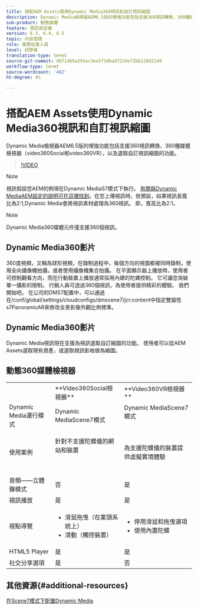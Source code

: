 ```yaml
---
title: 搭配AEM Assets使用Dynamic Media360視訊和自訂視訊縮圖
description: Dynamic Media檢視器AEM6.5版的增強功能包括支援360視訊轉換、360種媒體檢視器（video360Social和video360VR），以及選取自訂視訊縮圖的功能。
sub-product: 動態媒體
feature: 視訊設定檔
version: 6.3, 6.4, 6.5
topic: 內容管理
role: 業務從業人員
level: 初學者
translation-type: tm+mt
source-git-commit: d9714b9a291ec3ee5f3dba9723de72bb120d2149
workflow-type: tm+mt
source-wordcount: '402'
ht-degree: 4%

---
```



# 搭配AEM Assets使用Dynamic Media360視訊和自訂視訊縮圖

Dynamic Media檢視器AEM6.5版的增強功能包括支援360視訊轉換、360種媒體檢視器（video360Social和video360VR），以及選取自訂視訊縮圖的功能。

>[!VIDEO](https://video.tv.adobe.com/v/26391?quality=9&learn=on)

>[!NOTE]
>
>視訊假設您AEM的例項在Dynamic MediaS7模式下執行。  [有關與Dynamic MediaAEM設定的說明可在這裡找到](https://helpx.adobe.com/tw/experience-manager/6-3/assets/using/config-dynamic-fp-14410.html)。在您上傳視訊時，依預設，如果視訊長寬比為2:1,Dynamic Media會將視訊素材處理為360視訊。 即，寬高比為2:1。

>[!NOTE]
>
>Dynamic Media360媒體元件僅支援360個視訊。

## Dynamic Media360影片

360度視頻，又稱為球形視頻，在錄制過程中，每個方向的視圖都被同時錄制，使用全向攝像機拍攝，或者使用攝像機集合拍攝。 在平面顯示器上播放時，使用者可控制觀看方向，而在行動裝置上播放通常採用內建的陀螺控制。  它可讓您突破單一攝影的限制。 行銷人員可透過360個視訊，為使用者提供精彩的體驗。  我們開始吧。 在公司的DMS7配置中，可以通過在/conf/global/settings/cloudconfigs/dmscene7/jcr:content中指定雙屬性s7PanoramicAR來修改全景影像外觀比例標準。

## Dynamic Media360影片

Dynamic Media視訊現在支援為視訊選取自訂縮圖的功能。 使用者可以從AEM Assets選取現有資產，或選取視訊影格做為縮圖。

## 動態360媒體檢視器

<table> 
 <tbody>
   <tr>
      <td> </td>
      <td>**Video360Social檢視器**</td>
      <td>**Video360VR檢視器**</td>
   </tr>
   <tr>
      <td>Dynamic Media運行模式</td>
      <td>Dynamic MediaScene7模式</td>
      <td>Dynamic MediaScene7模式<br>
         <br>
      </td>
   </tr>
   <tr>
      <td>使用案例</td>
      <td>
         <p>針對不支援陀螺儀的網站和裝置</p>
         <p> </p>
      </td>
      <td>
         <p>為支援陀螺儀的裝置提供虛擬實境體驗 </p>
      </td>
   </tr>
   <tr>
      <td>音頻——立體聲模式</td>
      <td>否</td>
      <td>是</td>
   </tr>
   <tr>
      <td>視訊播放</td>
      <td>是</td>
      <td>是</td>
   </tr>
   <tr>
      <td>視點導覽</td>
      <td>
         <ul>
            <li>滑鼠拖曳（在案頭系統上）</li>
            <li>滑動（觸控裝置）</li>
         </ul>
      </td>
      <td>
         <ul>
            <li>停用滑鼠和拖曳選項</li>
            <li>使用內置陀螺</li>
         </ul>
      </td>
   </tr>
   <tr>
      <td>HTML5 Player</td>
      <td>是</td>
      <td>是</td>
   </tr>
   <tr>
      <td>社交分享選項</td>
      <td>是</td>
      <td>否</td>
   </tr>
</tbody>
</table>

## 其他資源{#additional-resources}

[在Scene7模式下配置Dynamic Media](https://helpx.adobe.com/experience-manager/6-5/assets/using/config-dms7.html)
